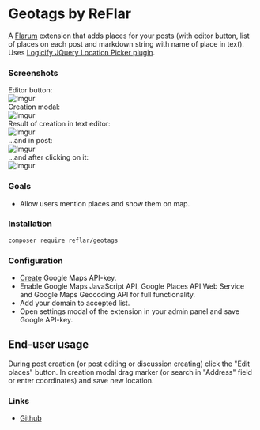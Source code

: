 # Geotags by ReFlar

A [Flarum](http://flarum.org) extension that adds places for your posts (with editor button, list of places on each post and markdown string with name of place in text).
Uses [Logicify JQuery Location Picker plugin](https://github.com/Logicify/jquery-locationpicker-plugin).

### Screenshots

Editor button:  
![Imgur](https://i.imgur.com/4qruHNn.png)  
Creation modal:  
![Imgur](https://i.imgur.com/0wCkNcl.png)  
Result of creation in text editor:  
![Imgur](https://i.imgur.com/iE2icvn.png)  
...and in post:  
![Imgur](https://i.imgur.com/8duv1iQ.png)  
...and after clicking on it:  
![Imgur](https://i.imgur.com/548kmnW.png)  

### Goals

- Allow users mention places and show them on map.

### Installation

```bash
composer require reflar/geotags
```

### Configuration

- [Create](https://console.developers.google.com/) Google Maps API-key.
- Enable Google Maps JavaScript API, Google Places API Web Service and Google Maps Geocoding API for full functionality.
- Add your domain to accepted list.
- Open settings modal of the extension in your admin panel and save Google API-key.

## End-user usage

During post creation (or post editing or discussion creating) click the "Edit places" button. In creation modal drag marker (or search in "Address" field or enter coordinates) and save new location.

### Links

- [Github](https://github.com/reflar/osm-geotags)
